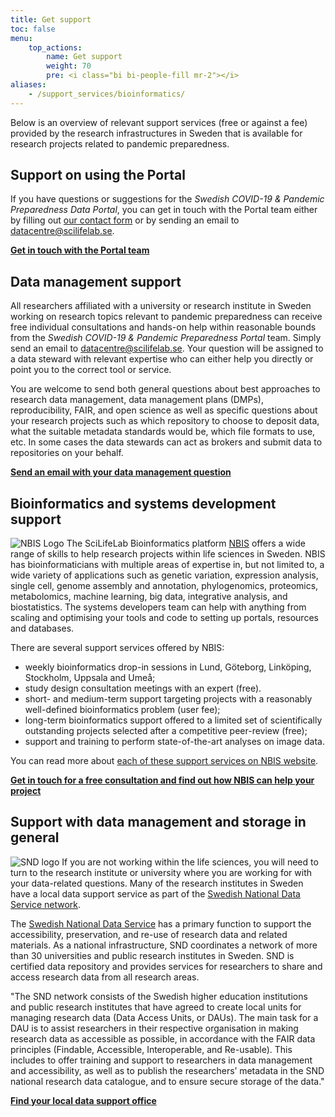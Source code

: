 ```yaml
---
title: Get support
toc: false
menu:
    top_actions:
        name: Get support
        weight: 70
        pre: <i class="bi bi-people-fill mr-2"></i>
aliases:
    - /support_services/bioinformatics/
---
```


Below is an overview of relevant support services (free or against a fee) provided by the research infrastructures in Sweden that is available for research projects related to pandemic preparedness.

<h2><i class="bi bi-people-fill"></i> Support on using the Portal</h2>

If you have questions or suggestions for the *Swedish COVID-19 & Pandemic Preparedness Data Portal*, you can get in touch with the Portal team either by filling out [our contact form](/contact/) or by sending an email to datacentre@scilifelab.se.

<b><a href="/contact/">Get in touch with the Portal team <i class="bi bi-arrow-right-circle-fill"></i></a></b>

<h2><i class="bi bi-people-fill"></i> Data management support</h2>

All researchers affiliated with a university or research institute in Sweden working on research topics relevant to pandemic preparedness can receive free individual consultations and hands-on help within reasonable bounds from the *Swedish COVID-19 & Pandemic Preparedness Portal* team. Simply send an email to datacentre@scilifelab.se. Your question will be assigned to a data steward with relevant expertise who can either help you directly or point you to the correct tool or service.

You are welcome to send both general questions about best approaches to research data management, data management plans (DMPs), reproducibility, FAIR, and open science as well as specific questions about your research projects such as which repository to choose to deposit data, what the suitable metadata standards would be, which file formats to use, etc. In some cases the data stewards can act as brokers and submit data to repositories on your behalf.

<b><a href="mailto:datacentre@scilifelab.se">Send an email with your data management question <i class="bi bi-arrow-right-circle-fill"></i></a></b>

<h2><i class="bi bi-people-fill"></i> Bioinformatics and systems development support</h2>

![NBIS Logo](/img/logos/nbislogo-orange-txt.svg#floatright)
The SciLifeLab Bioinformatics platform [NBIS](https://nbis.se/) offers a wide range of skills to help research projects within life sciences in Sweden. NBIS has bioinformaticians with multiple areas of expertise in, but not limited to, a wide variety of applications such as genetic variation, expression analysis, single cell, genome assembly and annotation, phylogenomics, proteomics, metabolomics, machine learning, big data, integrative analysis, and biostatistics.
The systems developers team can help with anything from scaling and optimising your tools and code to setting up portals, resources and databases.

There are several support services offered by NBIS:

- weekly bioinformatics drop-in sessions in Lund, Göteborg, Linköping, Stockholm, Uppsala and Umeå;
- study design consultation meetings with an expert (free).
- short- and medium-term support targeting projects with a reasonably well-defined bioinformatics problem (user fee);
- long-term bioinformatics support offered to a limited set of scientifically outstanding projects selected after a competitive peer-review (free);
- support and training to perform state-of-the-art analyses on image data.

You can read more about [each of these support services on NBIS website](https://nbis.se/support/).

<b><a href="https://nbis.se/support/">Get in touch for a free consultation and find out how NBIS can help your project <i class="bi bi-arrow-right-circle-fill"></i></a></b>

<h2><i class="bi bi-people-fill"></i> Support with data management and storage in general</h2>

![SND logo](/img/logos/SND_logo_eng.png#floatright)
If you are not working within the life sciences, you will need to turn to the research institute or university where you are working for with your data-related questions. Many of the research institutes in Sweden have a local data support service as part of the [Swedish National Data Service network](https://snd.gu.se/en/about-us/snd-network).

The [Swedish National Data Service](https://snd.gu.se/en) has a primary function to support the accessibility, preservation, and re-use of research data and related materials. As a national infrastructure, SND coordinates a network of more than 30 universities and public research institutes in Sweden. SND is certified data repository and provides services for researchers to share and access research data from all research areas.

"The SND network consists of the Swedish higher education institutions and public research institutes that have agreed to create local units for managing research data (Data Access Units, or DAUs). The main task for a DAU is to assist researchers in their respective organisation in making research data as accessible as possible, in accordance with the FAIR data principles (Findable, Accessible, Interoperable, and Re-usable). This includes to offer training and support to researchers in data management and accessibility, as well as to publish the researchers’ metadata in the SND national research data catalogue, and to ensure secure storage of the data."

<b><a href="https://snd.gu.se/en/about-us/snd-network">Find your local data support office <i class="bi bi-arrow-right-circle-fill"></i></a></b>
